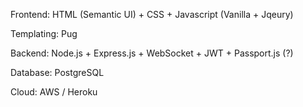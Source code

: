 Frontend:
HTML (Semantic UI) + CSS + Javascript (Vanilla + Jqeury)

Templating:
Pug

Backend:
Node.js + Express.js + WebSocket + JWT + Passport.js (?)

Database:
PostgreSQL

Cloud:
AWS / Heroku
